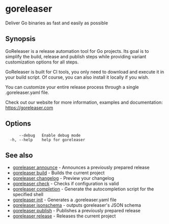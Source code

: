 # goreleaser

Deliver Go binaries as fast and easily as possible

## Synopsis

GoReleaser is a release automation tool for Go projects.
Its goal is to simplify the build, release and publish steps while providing variant customization options for all steps.

GoReleaser is built for CI tools, you only need to download and execute it in your build script. Of course, you can also install it locally if you wish.

You can customize your entire release process through a single .goreleaser.yaml file.

Check out our website for more information, examples and documentation: https://goreleaser.com


## Options

```
      --debug   Enable debug mode
  -h, --help    help for goreleaser
```

## See also

* [goreleaser announce](/cmd/goreleaser_announce/)	 - Announces a previously prepared release
* [goreleaser build](/cmd/goreleaser_build/)	 - Builds the current project
* [goreleaser changelog](/cmd/goreleaser_changelog/)	 - Preview your changelog
* [goreleaser check](/cmd/goreleaser_check/)	 - Checks if configuration is valid
* [goreleaser completion](/cmd/goreleaser_completion/)	 - Generate the autocompletion script for the specified shell
* [goreleaser init](/cmd/goreleaser_init/)	 - Generates a .goreleaser.yaml file
* [goreleaser jsonschema](/cmd/goreleaser_jsonschema/)	 - outputs goreleaser's JSON schema
* [goreleaser publish](/cmd/goreleaser_publish/)	 - Publishes a previously prepared release
* [goreleaser release](/cmd/goreleaser_release/)	 - Releases the current project

